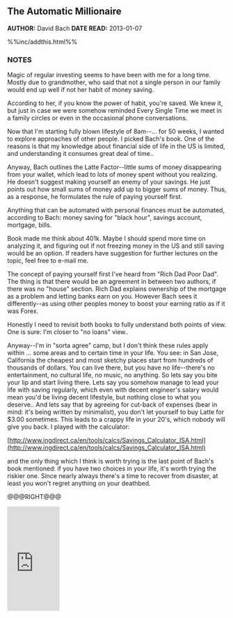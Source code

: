 The Automatic Millionaire
---------------

**AUTHOR:** David Bach 
**DATE READ:** 2013-01-07

%%inc/addthis.html%%

### NOTES ###

Magic of regular investing seems to have been with me for a long time.
Mostly due to grandmother, who said that not a single person in our family
would end up well if not her habit of money saving.

According to her, if you know the power of habit, you're saved. We knew it,
but just in case we were somehow reminded Every Single Time we meet in a
family circles or even in the occasional phone conversations.

Now that I'm starting fully blown lifestyle of 8am--... for 50 weeks, I
wanted to explore approaches of other people. I picked Bach's book. One of
the reasons is that my knowledge about financial side of life in the US is
limited, and understanding it consumes great deal of time..

Anyway, Bach outlines the Latte Factor--little sums of money disappearing
from your wallet, which lead to lots of money spent without you realizing.
He doesn't suggest making yourself an enemy of your savings. He just points
out how small sums of money add up to bigger sums of money. Thus, as a
response, he formulates the rule of paying yourself first.

Anything that can be automated with personal finances must be automated,
according to Bach: money saving for "black hour", savings account, mortgage,
bills.

Book made me think about 401k. Maybe I should spend more time on analyzing
it, and figuring out if not freezing money in the US and still saving would
be an option. If readers have suggestion for further lectures on the topic,
feel free to e-mail me.

The concept of paying yourself first I've heard from "Rich Dad Poor
Dad".  The thing is that there would be an agreement in between two authors,
if there was no "house" section. Rich Dad explains ownership of the mortgage
as a problem and letting banks earn on you. However Bach sees it
differently--as using other peoples money to boost your earning ratio as if
it was Forex.

Honestly I need to revisit both books to fully understand both points of
view. One is sure: I'm closer to "no loans" view..

Anyway--I'm in "sorta agree" camp, but I don't think these rules apply
within ... some areas and to certain time in your life. You see: in San
Jose, California the cheapest and most sketchy places start from hundreds of
thousands of dollars. You can live there, but you have no life--there's no
entertainment, no cultural life, no music, no anything. So lets say you bite
your lip and start living there. Lets say you somehow manage to lead your
life with saving regularly, which even with decent engineer's salary would
mean you'd be living decent lifestyle, but nothing close to what you
deserve.. And lets say that by agreeing for cut-back of expenses (bear in
mind: it's being written by minimalist), you don't let yourself to buy Latte
for $3.00 sometimes. This leads to a crappy life in your 20's, which nobody
will give you back. I played with the calculator:

[http://www.ingdirect.ca/en/tools/calcs/Savings_Calculator_ISA.html](http://www.ingdirect.ca/en/tools/calcs/Savings_Calculator_ISA.html)

and the only thing which I think is worth trying is the last point of Bach's
book mentioned: if you have two choices in your life, it's worth trying the
riskier one. Since nearly always there's a time to recover from disaster, at
least you won't regret anything on your deathbed. 

@@@RIGHT@@@

<iframe src="http://rcm.amazon.com/e/cm?lt1=_blank&bc1=FFFFFF&IS2=1&npa=1&bg1=FFFFFF&fc1=000000&lc1=FF0000&t=wojcadamkoszh-20&o=1&p=8&l=as4&m=amazon&f=ifr&ref=ss_til&asins=0767923820" style="width:120px;height:240px;" scrolling="no" marginwidth="0" marginheight="0" frameborder="0"></iframe>
